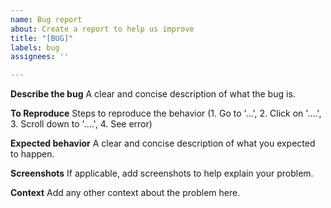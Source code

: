 ```yaml
---
name: Bug report
about: Create a report to help us improve
title: "[BUG]"
labels: bug
assignees: ''

---
```


**Describe the bug**
A clear and concise description of what the bug is.

**To Reproduce**
Steps to reproduce the behavior (1. Go to '...', 2. Click on '....', 3. Scroll down to '....', 4. See error)

**Expected behavior**
A clear and concise description of what you expected to happen.

**Screenshots**
If applicable, add screenshots to help explain your problem.

**Context**
Add any other context about the problem here.
